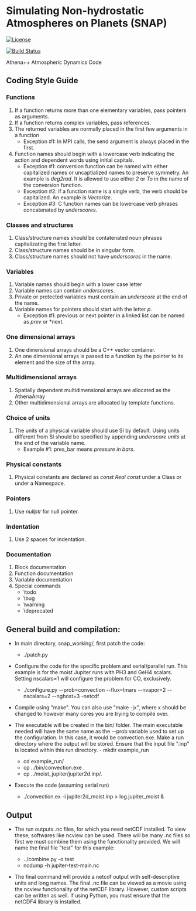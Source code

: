 # Simulating Non-hydrostatic Atmospheres on Planets (SNAP)
<!-- Jenkins Status Badge in Markdown (with view), unprotected, flat style -->
<!-- In general, need to be on Princeton VPN, logged into Princeton CAS, with ViewStatus access to Jenkins instance to click on unprotected Build Status Badge, but server is configured to whitelist GitHub -->
[![License](https://img.shields.io/badge/License-BSD%203--Clause-blue.svg)](https://opensource.org/licenses/BSD-3-Clause)
<!--[![Build Status](https://travis-ci.com/luminoctum/athena19-dev.svg?token=AfxC7sH2UkyrrtpsBrob&branch=dev)](https://travis-ci.com/luminoctum/athena19-dev) -->
[![Build Status](https://github.com/luminoctum/athena19-dev/actions/workflows/autotest.yml/badge.svg)](https://github.com/luminoctum/athena19-dev/actions/workflows/autotest.yml)

<!--[![Public GitHub  issues](https://img.shields.io/github/issues/PrincetonUniversity/athena-public-version.svg)](https://github.com/PrincetonUniversity/athena-public-version/issues)
[![Public GitHub pull requests](https://img.shields.io/github/issues-pr/PrincetonUniversity/athena-public-version.svg)](https://github.com/PrincetonUniversity/athena-public-version/pulls) -->

Athena++ Atmospheric Dynamics Code

## Coding Style Guide 
### Functions
1. If a function returns more than one elementary variables, pass pointers as arguments.
1. If a function returns complex variables, pass references.
1. The returned variables are normally placed in the first few arguments in a function
   - Exception #1: In MPI calls, the send argument is always placed in the first.
1. Function names should begin with a lowercase verb indicating the action and dependent
   words using initial capitals.
   - Exception #1: conversion function can be named with either capitalized names or
     uncaptialized names to preserve symmetry. An example is *deg2rad*. It is allowed to
     use either *2* or *To* in the name of the conversion function.
   - Exception #2: if a function name is a single verb, the verb should be
     capitalized. An example is *Vectorize*.
   - Exception #3: C function names can be lowercase verb phrases concatenated by *underscores*.

### Classes and structures
1. Class/structure names should be contatenated noun phrases capitalizating the first
   letter.
1. Class/structure names should be in singular form.
1. Class/structure names should not have *underscores* in the name.

### Variables
1. Variable names should begin with a lower case letter
1. Variable names can contain *underscores*.
1. Private or protected variables must contain an *underscore* at the end of the name.
1. Variable names for pointers should start with the letter *p*.
    - Exception #1: previous or next pointer in a linked list can be named as *prev* or
      *next.

### One dimensional arrays
1. One dimensional arrays should be a C++ vector container.
1. An one dimensional arrays is passed to a function by the pointer to its element and
   the size of the array.

### Multidimensional arrays
1. Spatially dependent multidimensional arrays are allocated as the AthenaArray
1. Other multidimensional arrays are allocated by template functions.

### Choice of units
1. The units of a physical variable should use SI by default. Using units different from SI 
  should be specified by appending *underscore units* at the end of the variable name.
   - Example #1: pres\_bar means *pressure in bars*.

### Physical constants
1. Physical constants are declared as *const Real const* under a Class or under a
   Namespace.

### Pointers
1. Use *nullptr* for null pointer.

### Indentation
1. Use 2 spaces for indentation.

### Documentation
1. Block documentation
1. Function documentation
1. Variable documentation
1. Special commands
    - \todo
    - \bug
    - \warning
    - \deprecated

## General build and compilation:

- In main directory, snap_working/, first patch the code:
	- ./patch.py

- Configure the code for the specific problem and serial/parallel run. This example is for the moist Jupiter runs with PH3 and GeH4 scalars. Setting nscalars=1 will configure the problem for CO, exclusively.
	- ./configure.py --prob=convection --flux=lmars --nvapor=2 --nscalars=2 --nghost=3 -netcdf

- Compile using "make". You can also use "make -jx", where x should be changed to however many cores you are trying to compile over.

- The executable will be created in the bin/ folder. The main executable needed will have the same name as the --prob variable used to set up the configuration. In this case, it would be convection.exe. Make a run directory where the output will be stored. Ensure that the input file ".inp" is located within this run directory.	- mkdir example_run
	- cd example_run/
	- cp ../bin/convection.exe .
	- cp ../moist_jupiter/jupiter2d.inp/.

- Execute the code (assuming serial run)
	- ./convection.ex -i jupiter2d_moist.inp > log.jupiter_moist &

## Output

- The run outputs .nc files, for which you need netCDF installed. To view these, softwares like ncview can be used. There will be many .nc files so first we must combine them using the functionality provided. We will name the final file "test" for this example:
	- ../combine.py -o test
	- ncdump -h jupiter-test-main.nc

- The final command will provide a netcdf output with self-descriptive units and long names. The final .nc file can be viewed as a movie using the ncview functionality of the netCDF library. However, custom scripts can be written as well. If using Python, you must ensure that the netCDF4 library is installed.

